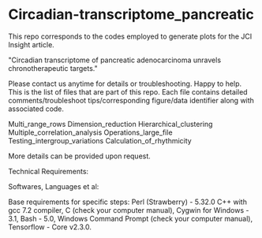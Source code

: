 # Circadian-transcriptome_pancreatic
This repo corresponds to the codes employed to generate plots for the JCI Insight article.

"Circadian transcriptome of pancreatic adenocarcinoma unravels chronotherapeutic targets."

Please contact us anytime for details or troubleshooting. Happy to help.
This is the list of files that are part of this repo. Each file contains detailed comments/troubleshoot tips/corresponding figure/data identifier along with associated code.

Multi_range_rows
Dimension_reduction
Hierarchical_clustering
Multiple_correlation_analysis
Operations_large_file
Testing_intergroup_variations
Calculation_of_rhythmicity

More details can be provided upon request.

Technical Requirements:

Softwares, Languages et al:

Base requirements for specific steps: Perl (Strawberry) - 5.32.0 C++ with gcc 7.2 compiler, C (check your computer manual), Cygwin for Windows - 3.1, Bash - 5.0, Windows Command Prompt (check your computer manual), Tensorflow - Core v2.3.0.
